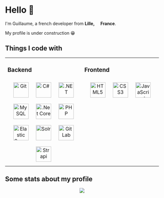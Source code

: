 # Hello 👋

I'm Guillaume, a french developer from <b>Lille, <img src="https://cdn-icons-png.flaticon.com/512/197/197560.png" width="13"/> France</b>.

My profile is under construction 😁

## Things I code with</h3>
<!--
<p>
    <img alt="C#" src="https://img.shields.io/badge/-C%23-311C87?style=flat-square&logo=csharp&logoColor=white" />
    <img alt="PHP" src="https://img.shields.io/badge/-PHP-311C87?style=flat-square&logo=php&logoColor=white" />
    <img alt="HTML5" src="https://img.shields.io/badge/-HTML5-13aa52?style=flat-square&logo=html5&logoColor=white" />
    <img alt="CSS3" src="https://img.shields.io/badge/-CSS3-13aa52?style=flat-square&logo=css3&logoColor=white" />
    <img alt="JS" src="https://img.shields.io/badge/-Javascript-13aa52?style=flat-square&logo=javascript&logoColor=white" />
    <img alt="Visual Studio Code" src="https://img.shields.io/badge/-VS%20Code-E10098?style=flat-square&logo=visualstudiocode&logoColor=white" />
    <img alt="Prettier" src="https://img.shields.io/badge/-Prettier-E34F26?style=flat-square&logo=prettier&logoColor=white" />
</p>
-->
<table border="0" style="border: none; width: 100%"><tr><td valign="top" width="50%">

### Backend  
<div align="center">  
<a href="https://github.com/" target="_blank" title="Github"><img style="margin: 10px" src="https://profilinator.rishav.dev/skills-assets/git-scm-icon.svg" alt="Git" height="50" /></a>  
<a href="https://docs.microsoft.com/en-us/dotnet/csharp/" target="_blank" title="C#"><img style="margin: 10px" src="https://profilinator.rishav.dev/skills-assets/csharp-original.svg" alt="C#" height="50" /></a>  
<a href="https://dotnet.microsoft.com/download/dotnet-framework" target="_blank" title=".Net"><img style="margin: 10px" src="https://profilinator.rishav.dev/skills-assets/dot-net-original-wordmark.svg" alt=".NET" height="50" /></a>  
<a href="https://www.mysql.com/" target="_blank" title="MySQL"><img style="margin: 10px" src="https://profilinator.rishav.dev/skills-assets/mysql-original-wordmark.svg" alt="MySQL" height="50" /></a>  
<a href="https://dotnet.microsoft.com/download" target="_blank" title=".Net Core"><img style="margin: 10px" src="https://profilinator.rishav.dev/skills-assets/dotnetcore.png" alt=".Net Core" height="50" /></a>  
<a href="https://www.php.net/" target="_blank" title="PHP"><img style="margin: 10px" src="https://profilinator.rishav.dev/skills-assets/php-original.svg" alt="PHP" height="50" /></a>  
<a href="https://www.elastic.co/" target="_blank" title="Elastic Search"><img style="margin: 10px" src="https://profilinator.rishav.dev/skills-assets/elasticsearch.png" alt="Elastic Search" height="50" /></a>  
<a href="https://solr.apache.org/" target="_blank" title="Solr"><img style="margin: 10px" src="https://profilinator.rishav.dev/skills-assets/apache_solr-icon.svg" alt="Solr" height="50" /></a>  
<a href="https://about.gitlab.com/" target="_blank" title="GitLab"><img style="margin: 10px" src="https://profilinator.rishav.dev/skills-assets/gitlab.svg" alt="GitLab" height="50" /></a>  
<a href="https://www.strapi.io/" target="_blank" title="Strapi"><img style="margin: 10px" src="https://profilinator.rishav.dev/skills-assets/strapi.svg" alt="Strapi" height="50" /></a>  
</div>

</td><td valign="top" width="50%">



### Frontend  
<div align="center">  
<a href="https://en.wikipedia.org/wiki/HTML5" target="_blank" title="HTML5"><img style="margin: 10px" src="https://profilinator.rishav.dev/skills-assets/html5-original-wordmark.svg" alt="HTML5" height="50" /></a>  
<a href="https://www.w3schools.com/css/" target="_blank" title="CSS3"><img style="margin: 10px" src="https://profilinator.rishav.dev/skills-assets/css3-original-wordmark.svg" alt="CSS3" height="50" /></a>  
<a href="https://www.javascript.com/" target="_blank" title="JavaScript"><img style="margin: 10px" src="https://profilinator.rishav.dev/skills-assets/javascript-original.svg" alt="JavaScript" height="50" /></a>  
</div>

</td></tr></table>  

## Some stats about my profile
<div align="center"> 
<picture>
  <source
    srcset="https://github-readme-stats.vercel.app/api?username=gmasquelier59&show_icons=true&theme=dark&hide_border=true"
    media="(prefers-color-scheme: dark)"
  />
  <source
    srcset="https://github-readme-stats.vercel.app/api?username=gmasquelier59&show_icons=true&hide_border=true"
    media="(prefers-color-scheme: light), (prefers-color-scheme: no-preference)"
  />
  <img src="https://github-readme-stats.vercel.app/api?username=gmasquelier59&show_icons=true&hide_border=true" />
</picture>
</div>
